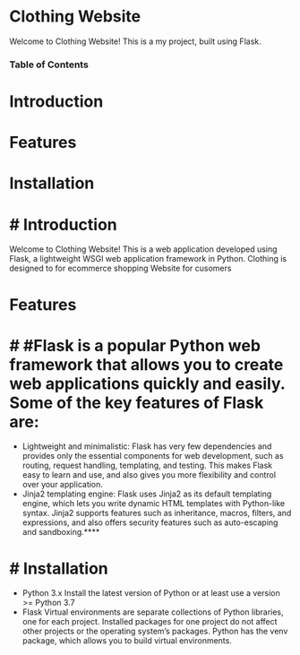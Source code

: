 # Clothing Website

Welcome to Clothing Website! This is a my project, built using Flask.

### Table of Contents
# Introduction
# Features
# Installation

# # Introduction
Welcome to Clothing Website! This is a web application developed using Flask, a lightweight WSGI web application framework in Python. Clothing is designed to for ecommerce shopping Website for cusomers

# Features
# # #Flask is a popular Python web framework that allows you to create web applications quickly and easily. Some of the key features of Flask are:

- Lightweight and minimalistic: Flask has very few dependencies and provides only the essential components for web development, such as routing, request handling, templating, and testing. This makes Flask easy to learn and use, and also gives you more flexibility and control over your application.
- Jinja2 templating engine: Flask uses Jinja2 as its default templating engine, which lets you write dynamic HTML templates with Python-like syntax. Jinja2 supports features such as inheritance, macros, filters, and expressions, and also offers security features such as auto-escaping and sandboxing.****

# # Installation
- Python 3.x
Install the latest version of Python or at least use a version >= Python 3.7
- Flask
Virtual environments are separate collections of Python libraries, one for each project. Installed packages for one project do not affect other projects or the operating system’s packages. Python has the venv package, which allows you to build virtual environments.
